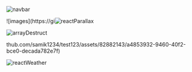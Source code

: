 ![navbar](https://github.com/samik1234/test123/assets/82882143/d4146be9-2114-45cc-b35f-7d72e6d1bab1)



![images](https://gi![reactParallax](https://github.com/samik1234/test123/assets/82882143/6e823a39-6999-4092-ae5f-6fe78eb72114)




![arrayDestruct](https://github.com/samik1234/test123/assets/82882143/15de9c42-6fe9-47b3-b206-861daeeeb7ec)











thub.com/samik1234/test123/assets/82882143/a4853932-9460-40f2-bce0-decada782e7f)

![reactWeather](https://github.com/samik1234/test123/assets/82882143/3eb1ae20-7dcd-48a8-86f4-23708ee2a97e)
